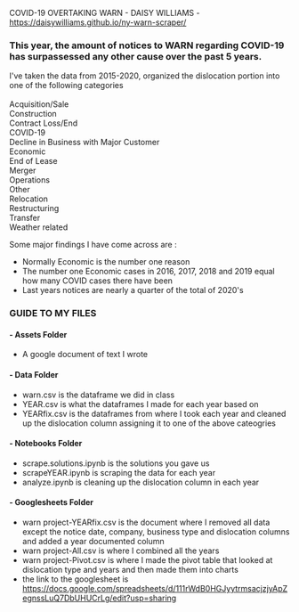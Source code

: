 COVID-19 OVERTAKING WARN - DAISY WILLIAMS - https://daisywilliams.github.io/ny-warn-scraper/

### This year, the amount of notices to WARN regarding COVID-19 has surpassessed any other cause over the past 5 years. 

I've taken the data from 2015-2020, organized the dislocation portion into one of the following categories <br>  
Acquisition/Sale <br> 
Construction <br> 
Contract Loss/End <br> 
COVID-19 <br> 
Decline in Business with Major Customer <br> 
Economic <br> 
End of Lease <br> 
Merger <br> 
Operations <br> 
Other <br> 
Relocation <br> 
Restructuring <br> 
Transfer <br> 
Weather related <br>


Some major findings I have come across are : <br>
- Normally Economic is the number one reason
- The number one Economic cases in 2016, 2017, 2018 and 2019 equal how many COVID cases there have been 
- Last years notices are nearly a quarter of the total of 2020's 





### GUIDE TO MY FILES 
#### - Assets Folder 
- A google document of text I wrote
#### - Data Folder 
- warn.csv is the dataframe we did in class  
- YEAR.csv is what the dataframes I made for each year based on 
- YEARfix.csv is the dataframes from where I took each year and cleaned up the dislocation column assigning it to one of the above cateogries 
#### - Notebooks Folder 
- scrape.solutions.ipynb is the solutions you gave us 
- scrapeYEAR.ipynb is scraping the data for each year
- analyze.ipynb is cleaning up the dislocation column in each year 
#### - Googlesheets Folder 
- warn project-YEARfix.csv is the document where I removed all data except the notice date, company, business type and dislocation columns and added a year documented column 
- warn project-All.csv is where I combined all the years 
- warn project-Pivot.csv is where I made the pivot table that looked at dislocation type and years and then made them into charts 
- the link to the googlesheet is 
https://docs.google.com/spreadsheets/d/111rWdB0HGJyytrmsacjzjyApZegnssLuQ7DbUHUCrLg/edit?usp=sharing
